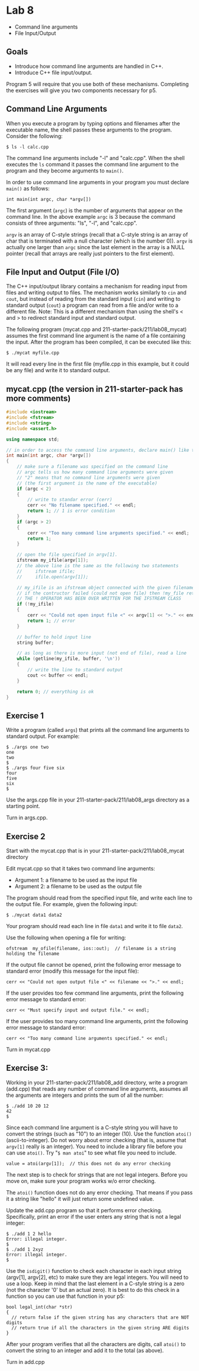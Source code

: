 # Lab 8

* Command line arguments
* File Input/Output

## Goals

* Introduce how command line arguments are handled in C++.
* Introduce C++ file input/output.<br>

Program 5 will require that you use both of these mechanisms.  Completing the exercises will give you two components necessary for p5.

## Command Line Arguments

When you execute a program by typing options and filenames after the executable name, the shell passes these arguments to the program.  Consider the following:
```
$ ls -l calc.cpp
```
The command line arguments include "-l" and "calc.cpp".  When the shell executes the `ls` command it passes the command line argument to the program and they become arguments to `main()`.<br>

In order to use command line arguments in your program you must declare `main()` as follows:
```
int main(int argc, char *argv[])
```
The first argument (`argc`) is the number of arguments that appear on the command line. In the above example `argc` is 3 because the command consists of three arguments: "ls", "-l", and "calc.cpp".<br>

`argv` is an array of C-style strings (recall that a C-style string is an array of char that is terminated with a null character (which is the number 0)). `argv` is actually one larger than `argc` since the last element in the array is a NULL pointer (recall that arrays are really just pointers to the first element).

## File Input and Output (File I/O)

The C++ input/output library contains a mechanism for reading input from files and writing output to files. The mechanism works similarly to `cin` and `cout`, but instead of reading from the standard input (`cin`) and writing to standard output (`cout`) a program can read from a file and/or write to a different file. Note: This is a different mechanism than using the shell's < and > to redirect standard input and standard output.<br>

The following program (mycat.cpp and 211-starter-pack/211/lab08_mycat) assumes the first command line argument is the name of a file containing the input. After the program has been compiled, it can be executed like this:
```
$ ./mycat myfile.cpp
```
It will read every line in the first file (myfile.cpp in this example, but it could be any file) and write it to standard output.

## mycat.cpp (the version in 211-starter-pack has more comments)
```cpp
#include <iostream>
#include <fstream>
#include <string>
#include <assert.h>

using namespace std;

// in order to access the command line arguments, declare main() like this
int main(int argc, char *argv[])
{
    // make sure a filename was specified on the command line
    // argc tells us how many command line arguments were given
    // "2" means that no command line arguments were given
    // (the first argument is the name of the executable)
    if (argc < 2)
    {
        // write to standar error (cerr)
        cerr << "No filename specified." << endl;
        return 1; // 1 is error condition
    }
    if (argc > 2)
    {
        cerr << "Too many command line arguments specified." << endl;
        return 1;
    }

    // open the file specified in argv[1].  
    ifstream my_ifile(argv[1]);
    // the above line is the same as the following two statements
    //     ifstream ifile;
    //     ifile.open(argv[1]);

    // my_ifile is an ifstream object connected with the given filename
    // if the contructor failed (could not open file) then !my_file returns true
    // THE ! OPERATOR HAS BEEN OVER WRITTEN FOR THE IFSTREAM CLASS
    if (!my_ifile)
    {
        cerr << "Could not open input file <" << argv[1] << ">." << endl;
        return 1; // error
    }

    // buffer to hold input line
    string buffer;

    // as long as there is more input (not end of file), read a line
    while (getline(my_ifile, buffer, '\n'))
    {
        // write the line to standard output
        cout << buffer << endl;
    }

    return 0; // everything is ok
}
```

## Exercise 1

Write a program (called `args`) that prints all the command line arguments to standard output. For example:
```
$ ./args one two
one
two
$
$ ./args four five six
four
five
six
$
```

Use the args.cpp file in your 211-starter-pack/211/lab08_args directory as a starting point.<br>

Turn in args.cpp.

## Exercise 2

Start with the mycat.cpp that is in your 211-starter-pack/211/lab08_mycat directory<br>

Edit mycat.cpp so that it takes two command line arguments:
* Argument 1: a filename to be used as the input file
* Argument 2: a filename to be used as the output file<br>

The program should read from the specified input file, and write each line to the output file. For example, given the following input:
```
$ ./mycat data1 data2
```
Your program should read each line in file `data1` and write it to file `data2`.<br>

Use the following when opening a file for writing:
```
ofstream  my_ofile(filename, ios::out);  // filename is a string holding the filename
```

If the output file cannot be opened, print the following error message to standard error (modify this message for the input file):
```
cerr << "Could not open output file <" << filename << ">." << endl;
```

If the user provides too few command line arguments, print the following error message to standard error:
```
cerr << "Must specify input and output file." << endl;
```

If the user provides too many command line arguments, print the following error message to standard error:
```
cerr << "Too many command line arguments specified." << endl;
```

Turn in mycat.cpp

## Exercise 3:

Working in your 211-starter-pack/211/lab08_add directory, write a program (add.cpp) that reads any number of command line arguments, assumes all the arguments are integers and prints the sum of all the number:
```
$ ./add 10 20 12
42
$
```
Since each command line argument is a C-style string you will have to convert the strings (such as "10") to an integer (10). Use the function `atoi()` (ascii-to-integer). Do not worry about error checking (that is, assume that `argv[1]` really is an integer).  You need to include a library file before you can use `atoi()`. Try "`$ man atoi`" to see what file you need to include.
```
value = atoi(argv[1]);  // this does not do any error checking
```

The next step is to check for strings that are not legal integers.  Before you move on, make sure your program works w/o error checking.<br>

The `atoi()` function does not do any error checking. That means if you pass it a string like "hello" it will just return some undefined value.<br>

Update the add.cpp program so that it performs error checking.  Specifically, print an error if the user enters any string that is not a legal integer:
```
$ ./add 1 2 hello
Error: illegal integer.
$
$ ./add 1 2xyz
Error: illegal integer.
$
```

Use the `isdigit()` function to check each character in each input string (argv[1], argv[2], etc) to make sure they are legal integers.  You will need to use a loop. Keep in mind that the last element in a C-style string is a zero (not the character '0' but an actual zero). It is best to do this check in a function so you can use that function in your p5:
```
bool legal_int(char *str)
{  
  // return false if the given string has any characters that are NOT digits
  // return true if all the characters in the given string ARE digits
}
```

After your program verifies that all the characters are digits, call `atoi()` to convert the string to an integer and add it to the total (as above).

Turn in add.cpp
